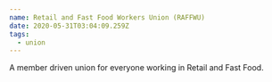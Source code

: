 ```yaml
---
name: Retail and Fast Food Workers Union (RAFFWU)
date: 2020-05-31T03:04:09.259Z
tags:
  - union
---
```

A member driven union for everyone working in Retail and Fast Food.